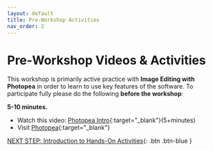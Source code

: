```yaml
---
layout: default
title: Pre-Workshop Activities
nav_order: 2
---
```

# Pre-Workshop Videos & Activities

This workshop is primarily active practice with **Image Editing with Photopea** in order to learn to use key features of the software. To participate fully please do the following **before the workshop**:

**5-10 minutes.** <br>
- Watch this video: [Photopea Intro](https://youtu.be/7mElbrGiUPM?feature=shared){:target="_blank"}(5+minutes)
- Visit [Photopea](https://www.photopea.com/){:target="_blank"}

[NEXT STEP: Introduction to Hands-On Activities](activities-intro.html){: .btn .btn-blue }
